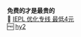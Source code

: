 **免费的才是最贵的**  
🔗 [IEPL 优化专线 最低4元](https://xship.top/?yg9Vo8a)  
🆓 [hy2](https://client-sub.jingfan.life/s/c9fffd9f8e2d2b5e87f4793909519f55)
